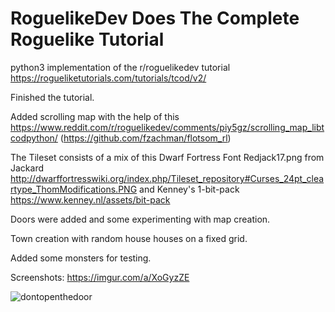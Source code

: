 # RoguelikeDev Does The Complete Roguelike Tutorial
python3 implementation of the r/roguelikedev tutorial 
https://rogueliketutorials.com/tutorials/tcod/v2/

Finished the tutorial. 

Added scrolling map with the help of this 
https://www.reddit.com/r/roguelikedev/comments/piy5gz/scrolling_map_libtcodpython/ (https://github.com/fzachman/flotsom_rl)

The Tileset consists of a mix of this Dwarf Fortress Font Redjack17.png from Jackard 
http://dwarffortresswiki.org/index.php/Tileset_repository#Curses_24pt_cleartype_ThomModifications.PNG
and Kenney's 1-bit-pack https://www.kenney.nl/assets/bit-pack

Doors were added and some experimenting with map creation.

Town creation with random house houses on a fixed grid. 

Added some monsters for testing. 


Screenshots: 
https://imgur.com/a/XoGyzZE

![dontopenthedoor](https://user-images.githubusercontent.com/108424707/185781755-f83e0bff-c0dd-4bf1-8a10-ef3d5e3bd001.png)
